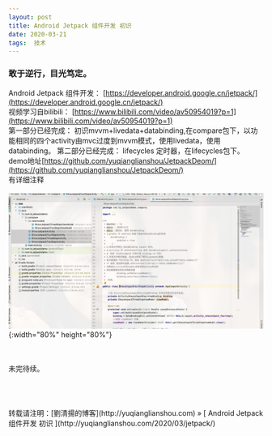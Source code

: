 ```yaml
---
layout: post  
title: Android Jetpack 组件开发 初识
date: 2020-03-21  
tags:  技术
---
```

### 敢于逆行，目光笃定。  

Android Jetpack 组件开发： 
 [https://developer.android.google.cn/jetpack/](https://developer.android.google.cn/jetpack/)   
 视频学习自bilibili： [https://www.bilibili.com/video/av50954019?p=1](https://www.bilibili.com/video/av50954019?p=1)  
 第一部分已经完成： 初识mvvm+livedata+databinding,在compare包下，以功能相同的四个activity由mvc过度到mvvm模式，使用livedata，使用databinding。  第二部分已经完成： lifecycles 定时器，在lifecycles包下。 
 demo地址[https://github.com/yuqianglianshou/JetpackDeom/](https://github.com/yuqianglianshou/JetpackDeom/)  
 有详细注释
 <br/> 
 <br/> 
 ![](/images/posts/jetpack/1.png){:width="80%" height="80%"}  

<br/> 
<br/> 
未完待续。


<br/> 
<br/> 
<br/> 
<br/> 
<br/> 
转载请注明：[劉清揚的博客](http://yuqianglianshou.com) » [ Android Jetpack 组件开发 初识 ](http://yuqianglianshou.com/2020/03/jetpack/)  
<br/>